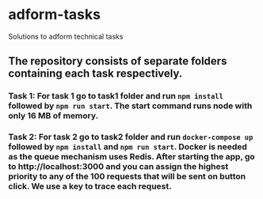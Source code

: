 # adform-tasks
Solutions to adform technical tasks


## The repository consists of separate folders containing each task respectively.

### Task 1: For task 1 go to task1 folder and run `npm install` followed by `npm run start`. The start command runs node with only 16 MB of memory.

### Task 2: For task 2 go to task2 folder and run `docker-compose up` followed by `npm install` and `npm run start`. Docker is needed as the queue mechanism uses Redis. After starting the app, go to http://localhost:3000 and you can assign the highest priority to any of the 100 requests that will be sent on button click. We use a key to trace each request.